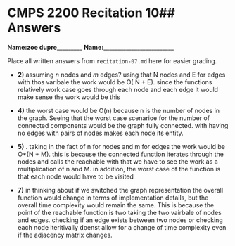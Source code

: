 # CMPS 2200 Recitation 10## Answers

**Name:**________zoe dupre_________________
**Name:**_________________________


Place all written answers from `recitation-07.md` here for easier grading.



- **2)** assuming $n$ nodes and $m$ edges? using that N nodes and E for edges with thos varibale the work would be O( N + E). since the functions relatively work case goes through each node and each edge it would make sense the work would be this 


- **4)** the worst case would be O(n) because n is the number of nodes in the graph. Seeing that the worst case scenarioe for the number of connected components would be the graph fully connected. with having no edges with pairs of nodes makes each node its entity.



- **5)** .  taking in the fact of n for nodes and m for edges the work would be O*(N + M). this is because the connected function iterates through the nodes and calls the reachable with that we have to see the work as a multiplication of n and M. in addition, the worst case of the function is that each node would have to be visited 


- **7)**
 in thinking about if we switched the graph representation the overall function would change in terms of implementation details, but the overall time complexity would remain the same. This is because the point of the reachable function is two taking the two vairbale of nodes and edges. checking if an edge exists between two nodes or checking each node iteritivally doenst allow for a change of time complexity even if the adjacency matrix changes. 
